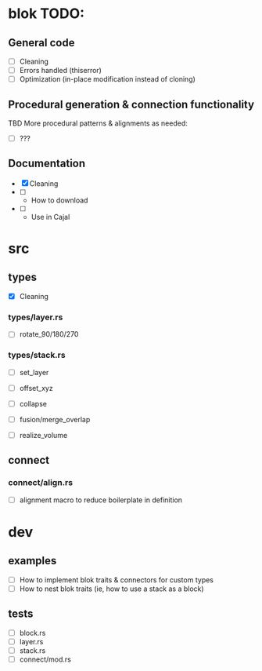 
# blok TODO:

## General code
- [ ] Cleaning
- [ ] Errors handled (thiserror)
- [ ] Optimization (in-place modification instead of cloning)

## Procedural generation & connection functionality
TBD More procedural patterns & alignments as needed:
- [ ] ???

## Documentation
- [x] Cleaning
- [ ] * How to download
- [ ] * Use in Cajal



# src
## types
- [x] Cleaning

### types/layer.rs 
- [ ] rotate_90/180/270

### types/stack.rs 
- [ ] set_layer 
- [ ] offset_xyz 
- [ ] collapse 
- [ ] fusion/merge_overlap 
- [ ] realize_volume


## connect 
### connect/align.rs 
- [ ] alignment macro to reduce boilerplate in definition



# dev
## examples
- [ ] How to implement blok traits & connectors for custom types
- [ ] How to nest blok traits (ie, how to use a stack as a block)
## tests
- [ ] block.rs 
- [ ] layer.rs
- [ ] stack.rs
- [ ] connect/mod.rs
